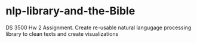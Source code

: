 # nlp-library-and-the-Bible

DS 3500 Hw 2 Assignment. Create re-usable natural langugage processing library to clean texts and create visualizations 
